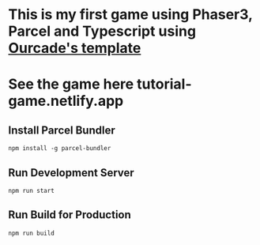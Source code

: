 # This is my first game using Phaser3, Parcel and Typescript using [Ourcade's template](https://github.com/ourcade/phaser3-typescript-parcel-template)

# See the game here tutorial-game.netlify.app

## Install Parcel Bundler

```
npm install -g parcel-bundler
```

## Run Development Server

```
npm run start
```

## Run Build for Production

```
npm run build
```
